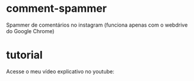 # comment-spammer
Spammer de comentários no instagram (funciona apenas com o webdrive do Google Chrome)

# tutorial
Acesse o meu vídeo explicativo no youtube: 
